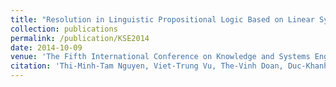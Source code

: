 ```yaml
---
title: "Resolution in Linguistic Propositional Logic Based on Linear Symmetrical Hedge Algebra"
collection: publications
permalink: /publication/KSE2014
date: 2014-10-09
venue: 'The Fifth International Conference on Knowledge and Systems Engineering (KSE)'
citation: 'Thi-Minh-Tam Nguyen, Viet-Trung Vu, The-Vinh Doan, Duc-Khanh Tran. &quot;Resolution in Linguistic Propositional Logic Based on Linear Symmetrical Hedge Algebra,&quot; In Proceedings of the Fifth International Conference on Knowledge and Systems Engineering (KSE), pp. 327-338. Springer, Cham, 2014.'
---
```


